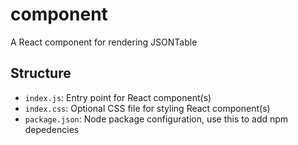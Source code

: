 # component

A React component for rendering JSONTable

## Structure

* `index.js`: Entry point for React component(s)
* `index.css`: Optional CSS file for styling React component(s)
* `package.json`: Node package configuration, use this to add npm depedencies
